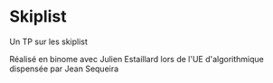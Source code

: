 # Skiplist

Un TP sur les skiplist

Réalisé en binome avec Julien Estaillard lors de l'UE d'algorithmique dispensée par Jean Sequeira


